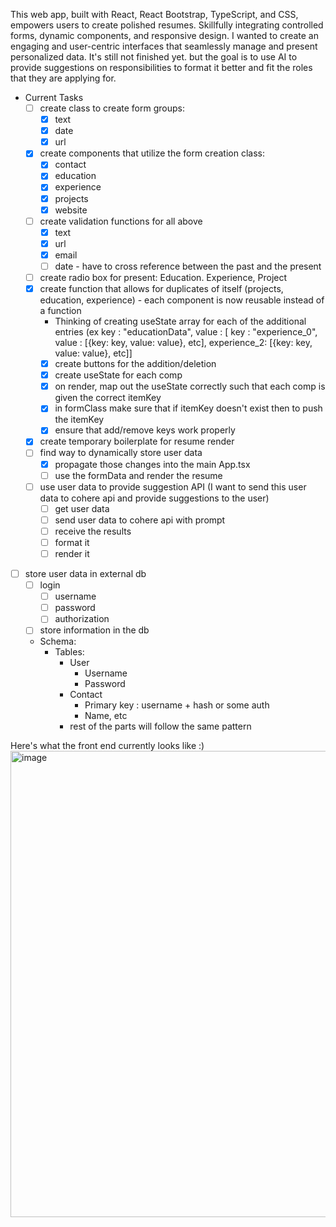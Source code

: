 This web app, built with React, React Bootstrap, TypeScript, and CSS, empowers users to create polished resumes. Skillfully integrating controlled forms, dynamic components, and responsive design. I wanted to create an engaging and user-centric interfaces that seamlessly manage and present personalized data. It's still not finished yet. but the goal is to use AI to provide suggestions on responsibilities to format it better and fit the roles that they are applying for. 

- Current Tasks 
   - [ ] create class to create form groups:
      - [x] text
      - [x] date
      - [x] url
  - [x] create components that utilize the form creation class:
      - [x] contact 
      - [x] education
      - [x] experience
      - [x] projects
      - [x] website
  - [ ] create validation functions for all above
     - [x] text
     - [x] url
     - [x] email 
     - [ ] date - have to cross reference between the past and the present 
  - [ ] create radio box for present: Education. Experience, Project
  - [x] create function that allows for duplicates of itself (projects, education, experience) - each component is now reusable instead of a function
     - Thinking of creating useState array for each of the additional entries (ex key : "educationData", value : [ key : "experience_0", value : [{key: key, value: value}, etc], experience_2: [{key: key, value: value}, etc]]
     - [x] create buttons for the addition/deletion
     - [x] create useState for each comp
     - [x] on render, map out the useState correctly such that each comp is given the correct itemKey 
     - [x] in formClass make sure that if itemKey doesn't exist then to push the itemKey
     - [x] ensure that add/remove keys work properly 
  - [x] create temporary boilerplate for resume render 
  - [ ] find way to dynamically store user data
     - [x] propagate those changes into the main App.tsx
     - [ ] use the formData and render the resume
  - [ ] use user data to provide suggestion API (I want to send this user data to cohere api and provide suggestions to the user)
     - [ ] get user data
     - [ ] send user data to cohere api with prompt
     - [ ] receive the results
     - [ ] format it
     - [ ] render it
 - [ ] store user data in external db
    - [ ] login
       - [ ] username
       - [ ] password
       - [ ] authorization
    - [ ] store information in the db
    - Schema:
       - Tables:
         - User
            - Username
            - Password
         - Contact
            - Primary key : username + hash or some auth
            - Name, etc
         - rest of the parts will follow the same pattern      

Here's what the front end currently looks like :) 
<img width="746" alt="image" src="https://github.com/saikot-paul/cv-generator/assets/79386282/cec8d115-6c12-4bcd-9df7-9f4537d0ee93">

